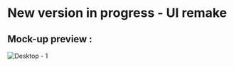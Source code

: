# New version in progress - UI remake

## Mock-up preview : 
![Desktop - 1](https://github.com/user-attachments/assets/59192f09-3c17-4f48-9a90-471c9009ab36)
